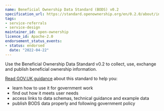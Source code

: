 ```yaml
---
name: Beneficial Ownership Data Standard (BODS) v0.2
specification_url: https://standard.openownership.org/en/0.2.0/about/index.html
tags:
- service-referrals
- service-design
maintainer_id: open-ownership
licence_id: Apache-2.0
endorsement_status_events:
- status: endorsed
  date: "2022-04-22"
---
```




Use the Beneficial Ownership Data Standard v0.2 to collect, use, exchange and publish beneficial ownership information.

[Read GOV.UK guidance](https://www.gov.uk/government/publications/open-standards-for-government/collect-use-and-exchange-beneficial-ownership-information) about this standard to help you:

* learn how to use it for government work
* find out how it meets user needs
* access links to data schemas, technical guidance and example data
* publish BODS data properly and following government policy

